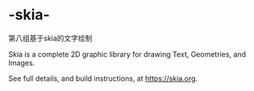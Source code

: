 # -skia-
第八组基于skia的文字绘制

Skia is a complete 2D graphic library for drawing Text, Geometries, and Images.

See full details, and build instructions, at https://skia.org.

